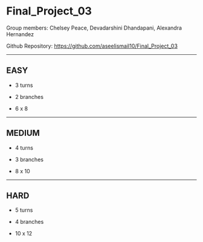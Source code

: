 # Final_Project_03

Group members: Chelsey Peace, Devadarshini Dhandapani, Alexandra Hernandez

Github Repository: https://github.com/aseelismail10/Final_Project_03

---
EASY
---

- 3 turns

- 2 branches

- 6 x 8


---
MEDIUM
---

- 4 turns

- 3 branches

- 8 x 10


---
HARD
---

- 5 turns

- 4 branches

- 10 x 12


